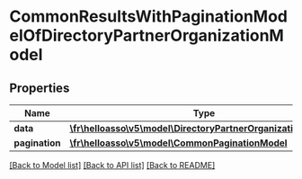 # CommonResultsWithPaginationModelOfDirectoryPartnerOrganizationModel

## Properties
Name | Type | Description | Notes
------------ | ------------- | ------------- | -------------
**data** | [**\fr\helloasso\v5\model\DirectoryPartnerOrganizationModel[]**](DirectoryPartnerOrganizationModel.md) |  | [optional] 
**pagination** | [**\fr\helloasso\v5\model\CommonPaginationModel**](CommonPaginationModel.md) |  | [optional] 

[[Back to Model list]](../README.md#documentation-for-models) [[Back to API list]](../README.md#documentation-for-api-endpoints) [[Back to README]](../README.md)


